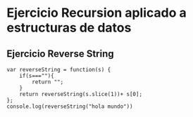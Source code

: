 # Ejercicio Recursion aplicado a estructuras de datos

## Ejercicio Reverse String

```
var reverseString = function(s) {
    if(s===""){
        return "";
    }
    return reverseString(s.slice(1))+ s[0];
};
console.log(reverseString("hola mundo"))

```

